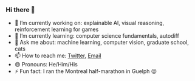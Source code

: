 ### Hi there 👋


- 🔭 I’m currently working on: explainable AI, visual reasoning, reinforcement learning for games
- 🌱 I’m currently learning: computer science fundamentals, autodiff
- 💬 Ask me about: machine learning, computer vision, graduate school, cats
- 📫 How to reach me: [Twitter](https://twitter.com/sshkhr16), [Email](sshekhar@uoguelph.ca)
- 😄 Pronouns: He/Him/His
- ⚡ Fun fact: I ran the Montreal half-marathon in Guelph 😛
